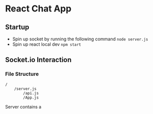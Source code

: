 # React Chat App

## Startup
- Spin up socket by running the following command
    `node server.js`
- Spin up react local dev
    `npm start`

## Socket.io Interaction
### File Structure
```
/
    /server.js
        /api.js
        /App.js
```

Server contains a